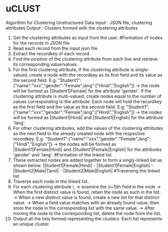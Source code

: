 # uCLUST
Algorithm for Clustering Unstructured Data
Input : JSON file, clustering attributes
Output : Clusters formed with the clustering attributes
1. Get the clustering attributes as input from the user.
#Formation of nodes for the records in JSON file
2. Read each record from the input json file.
3. Extract the recordkey of each record. 
4. Find the position of the clustering attribute from each line and retrieve its corresponding value/values.
5. For the first clusterng attribute,
    If the clustering attribute is single-valued, create a node with the recordkey as its first field and its value as the second
    field.
        E.g: "Student1":{"name":"xxx","gender":"Female",lang":["Hindi","English"]} -> the node will be formed as |Student1|Female|
        for the attribute 'gender'.
    If the clustering attribute is multi-valued, create nodes equal to the number of values corresponding to the attribute. Each
    node will hold the recordkey as the first field and the value as the second field.
        E.g: "Student1":{"name":"xxx","gender":"Female",lang":["Hindi","English"]} -> the nodes will be formed as |Student1|Hindi|
        and |Student1|English| for the attribute 'lang'.
6. For other clustering attributes,
     add the values of the clustering attributes as the next field to the already created node with the respective recordkey.
        E.g: "Student1":{"name":"xxx","gender":"Female",lang":["Hindi","English"]} -> the nodes will be formed as
        |Student1|Female|Hindi| and |Student1|Female|English| for the attributes 'gender' and 'lang'.
#Formation of the linked list
7. These extracted nodes are added together to form a singly-linked list as shown below:
       |Student1|Female|Hindi| - |Student1|Female|English| - |Student2|Male|Tamil| - |Student2|Male|English|
#Traversing the linked list
8. Traverse each node in the linked list.
9. For each clustering attribute i,
      -> examine the (i+1)th field in the node
      -> When the first distinct value is found, retain the node as such in the list.
      -> When a new distinct value is found, create a new list for that distinct value.
      -> When a field value matches with an already found value, then store the node in the corresponding list 
         with the same value.
      -> After moving the node to the corresponding list, delete the node from the list.
10. Output all the lists formed representing the clusters. Each list represents an unique cluster.
